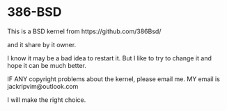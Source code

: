 # 386-BSD

<p> This is a BSD kernel from https://github.com/386Bsd/</p>
<p>and it share by it owner.</p>

<p> I know it may be a bad idea to restart it. But I like to try to change it and hope it can be much better. </p>
<p> IF ANY copyright problems about the kernel, please email me. MY email is jackripvim@outlook.com</p>
<p> I will make the right choice. </p>
